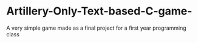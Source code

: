 # Artillery-Only-Text-based-C-game-
A very simple game made as a final project for a first year programming class
